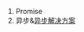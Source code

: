 1. Promise
2. 异步&[异步解决方案](https://mp.weixin.qq.com/s?__biz=MjM5MDA2MTI1MA==&mid=2649135648&idx=1&sn=514792ef010b6c753f7bc67bfd01e13f&chksm=be58bd8d892f349b23db9fa1fea2ec784fbbc5c6fa3a9497b7036844a4974644d1dd733a681f&scene=27)